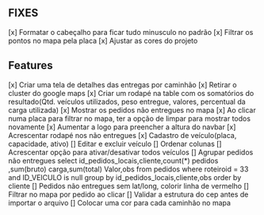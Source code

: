 ## FIXES
[x] Formatar o cabeçalho para ficar tudo minusculo no padrão
[x] Filtrar os pontos no mapa pela placa
[x] Ajustar as cores do projeto

## Features
[x] Criar uma tela de detalhes das entregas por caminhão
[x] Retirar o cluster do google maps
[x] Criar um rodapé na table com os somatórios do resultado(Qtd. veículos utilizados, peso entregue, valores, percentual da carga utilizada)
[x] Mostrar os pedidos não entregues no mapa
[x] Ao clicar numa placa para filtrar no mapa, ter a opção de limpar para mostrar todos novamente
[x] Aumentar a logo para preencher a altura do navbar
[x] Acrescentar rodapé nos não entregues
[x] Cadastro de veículo(placa, capacidade, ativo)
[] Editar e excluir veículo
[] Ordenar colunas
[] Acrescentar opção para ativar/desativar todos veículos
[] Agrupar pedidos não entregues
  select  id_pedidos_locais,cliente,count(*) pedidos
  ,sum(bruto) carga,sum(total) Valor,obs
  from pedidos
  where roteiroid = 33
  and ID_VEICULO is null
  group by id_pedidos_locais,cliente,obs
  order by cliente
[] Pedidos não entregues sem lat/long, colorir linha de vermelho
[] Filtrar no mapa por pedido ao clicar
[] Validar a estrutura do cep antes de importar o arquivo
[] Colocar uma cor para cada caminhão no mapa